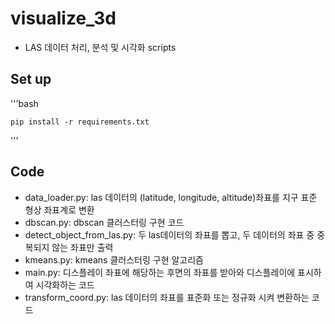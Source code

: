 # visualize_3d
- LAS 데이터 처리, 분석 및 시각화 scripts

## Set up
'''bash

    pip install -r requirements.txt

'''
## Code
- data_loader.py: las 데이터의 (latitude, longitude, altitude)좌표를 지구 표준 형상 좌표계로 변환
- dbscan.py: dbscan 클러스터링 구현 코드 
- detect_object_from_las.py: 두 las데이터의 좌표를 뽑고, 두 데이터의 좌표 중 중복되지 않는 좌표만 출력 
- kmeans.py: kmeans 클러스터링 구현 알고리즘 
- main.py: 디스플레이 좌표에 해당하는 후면의 좌표를 받아와 디스플레이에 표시하여 시각화하는 코드 
- transform_coord.py: las 데이터의 좌표를 표준화 또는 정규화 시켜 변환하는 코드 